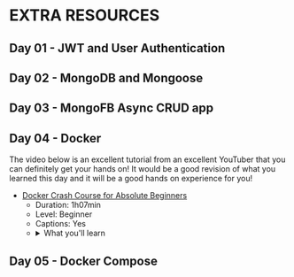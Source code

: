 # EXTRA RESOURCES

## Day 01 - JWT and User Authentication
## Day 02 - MongoDB and Mongoose
## Day 03 - MongoFB Async CRUD app
## Day 04 - Docker

The video below is an excellent tutorial from an excellent YouTuber that you can definitely get your hands on! It would be a good revision of what you learned this day and it will be a good hands on experience for you!
- [Docker Crash Course for Absolute Beginners](https://www.youtube.com/watch?v=pg19Z8LL06w)
  - Duration: 1h07min
  - Level: Beginner
  - Captions: Yes
  - <details>
      <summary>What you'll learn</summary>
      <ul>
        <li>What is Docker?</li>
        <li>What problems Docker solves in development and deployment process</li>
        <li>Virtual Machine vs Docker</li>
        <li>Install Docker</li>
        <li>Docker Images vs Containers</li>
        <li>Docker Registries</li>
        <li>Docker Image Versions</li>
        <li>Main Docker Commands - Pull and Run Docker containers</li>
        <li>Port Binding</li>
        <li>Start and Stop containers</li>
        <li>Private Docker Registries</li>
        <li>Registry vs Repository</li>
        <li>Dockerfile - Dockerize Node.js app</li>
        <li>Build Image</li>
        <li>Docker UI Client</li>
      </ul>
    <details>

## Day 05 - Docker Compose